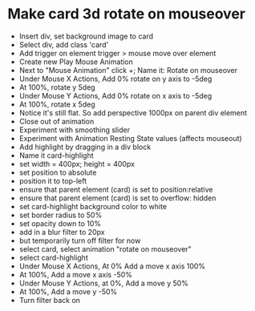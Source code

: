 # Make card 3d rotate on mouseover

* Insert div, set background image to card
* Select div, add class 'card'
* Add trigger on element trigger > mouse move over element
* Create new Play Mouse Animation
* Next to "Mouse Animation" click +; Name it: Rotate on mouseover
* Under Mouse X Actions, Add 0% rotate on y axis to -5deg
* At 100%, rotate y 5deg
* Under Mouse Y Actions, Add 0% rotate on x axis to -5deg
* At 100%, rotate x 5deg
* Notice it's still flat.  So add perspective 1000px on parent div element
* Close out of animation
* Experiment with smoothing slider
* Experiment with Animation Resting State values (affects mouseout)
* Add highlight by dragging in a div block
* Name it card-highlight
* set width = 400px; height = 400px
* set position to absolute
* position it to top-left
* ensure that parent element (card) is set to position:relative
* ensure that parent element (card) is set to overflow: hidden
* set card-highlight background color to white
* set border radius to 50%
* set opacity down to 10%
* add in a blur filter to 20px
* but temporarily turn off filter for now
* select card, select animation "rotate on mouseover"
* select card-highlight
* Under Mouse X Actions, At 0% Add a move x axis 100%
* At 100%, Add a move x axis -50%
* Under Mouse Y Actions, at 0%, Add a move y 50%
* At 100%, Add a move y -50%
* Turn filter back on









